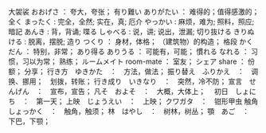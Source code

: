 大袈裟 おおげさ ： 夸大，夸张； 
有り難い ありがたい ： 难得的；值得感激的； 
全く まったく : 完全，全然;  实在，真;
厄介 やっかい : 麻烦，难为; 照料，照应;
暗記 あんき : 背，背诵;
喋る しゃべる : 说，讲;  说出，泄漏;
切り抜ける きりぬける : 脱离，摆脱; 
造り つくり ： 身材，体格； （建筑物）的构造；
格段 かくだん ： 特别，非常；
あり得る ありうる ： 可能有，可能；
慣れる なれる ： 习惯，习以为常； 熟练；
ルームメイト room-mate ： 室友；
シェア share ： 份额； 分享；
行き方　ゆきかた　：　方法，做法；
振り替え　ふりかえ　：　调换、挪用；　划拨，转账；
行き成り　いきなり　：　突然，冷不防；
宣言　せんげん　：　宣布，宣告；
凡そ　およそ　：　大概，大体上；　
初日　しょにち　：　第一天；
上映　じょうえい　：　上映；
クワガタ　：　钳形甲虫
触角　しょっかく　：　触角，触须；
林　はやし　：　树林，树丛；
顎　あご　：　下巴，下颚；


